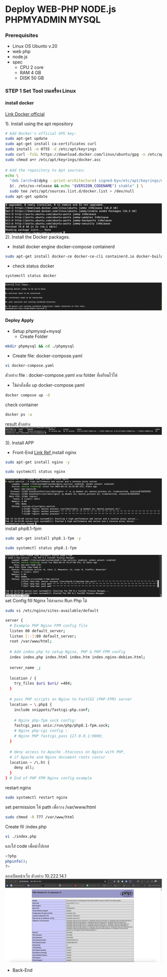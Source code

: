 # Deploy WEB-PHP NODE.js PHPMYADMIN MYSQL
### Prerequisites
 - Linux OS Ubunto v.20 
 - web php 
 - node.js 
 - spec
   - CPU 2 core 
   - RAM 4 GB
   - DISK 50 GB
### STEP 1 Set Tool บนเครื่อง Linux
#### install docker
[Link Docker official ](https://docs.docker.com/engine/install/ubuntu/)

1). Install using the apt repository
```bash
# Add Docker's official GPG key:
sudo apt-get update
sudo apt-get install ca-certificates curl
sudo install -m 0755 -d /etc/apt/keyrings
sudo curl -fsSL https://download.docker.com/linux/ubuntu/gpg -o /etc/apt/keyrings/docker.asc
sudo chmod a+r /etc/apt/keyrings/docker.asc

# Add the repository to Apt sources:
echo \
  "deb [arch=$(dpkg --print-architecture) signed-by=/etc/apt/keyrings/docker.asc] https://download.docker.com/linux/ubuntu \
  $(. /etc/os-release && echo "$VERSION_CODENAME") stable" | \
  sudo tee /etc/apt/sources.list.d/docker.list > /dev/null
sudo apt-get update
```

![result](./images/Screenshot%202567-02-11%20at%2021.41.11.png)
2). Install the Docker packages.
 - Install docker engine docker-compose containerd
```bash
sudo apt-get install docker-ce docker-ce-cli containerd.io docker-buildx-plugin docker-compose-plugin
```
- check status docker 
```bash
systemctl status docker
```
![result](./images/Screenshot%202567-02-11%20at%2021.47.11.png)
#### Deploy Apply
- Setup phpmysql+mysql
  - Create Folder 
```bash
mkdir phpmysql && cd ./phpmysql 
```
 - Create file:  docker-compose.yaml
```bash
vi docker-compose.yaml
```
ตัวอย่าง file : docker-compose.yaml ตาม folder  ที่เตรียมไว้ให้
- ใช้คำสั่งเพื่อ up docker-compose.yaml
```bash
docker compose up -d 
```
check container 
```bash
docker ps -a 
```
result ตัวอย่าง
![result container image running](./images/Screenshot%202567-02-12%20at%2000.36.17.png)

3). Install APP
- Front-End
[Link Ref ](https://www.theserverside.com/blog/Coffee-Talk-Java-News-Stories-and-Opinions/Nginx-PHP-FPM-config-example)
install nginx
```bash
sudo apt-get install nginx -y
```
```bash
sudo systemctl status nginx
```
![status nginx](./images/Screenshot%202567-02-14%20at%2000.19.27.png)
install php8.1-fpm
```bash
sudo apt-get install php8.1-fpm -y
```
```bash
sudo systemctl status php8.1-fpm
```
![status nginx](./images/Screenshot%202567-02-14%20at%2000.20.11.png)
set Config fill Nginx  ให้สามารถ Run Php ได้
```bash
sudo vi /etc/nginx/sites-available/default
```
```bash
server {
  # Example PHP Nginx FPM config file
  listen 80 default_server;
  listen [::]:80 default_server;
  root /var/www/html;

  # Add index.php to setup Nginx, PHP & PHP-FPM config
  index index.php index.html index.htm index.nginx-debian.html;

  server_name _;

  location / {
    try_files $uri $uri/ =404;
  }

  # pass PHP scripts on Nginx to FastCGI (PHP-FPM) server
  location ~ \.php$ {
    include snippets/fastcgi-php.conf;

    # Nginx php-fpm sock config:
    fastcgi_pass unix:/run/php/php8.1-fpm.sock;
    # Nginx php-cgi config :
    # Nginx PHP fastcgi_pass 127.0.0.1:9000;
  }

  # deny access to Apache .htaccess on Nginx with PHP, 
  # if Apache and Nginx document roots concur
  location ~ /\.ht {
    deny all;
  }
} # End of PHP FPM Nginx config example
```
restart nginx
```bash
sudo systemctl restart nginx
```
set permission ให้ path เพื่อวาง /var/www/html
```bash
sudo chmod -R 777 /var/www/html
```
Create fil :index.php
```bash
vi ./index.php
```
และใส่ code เพื่อนำไปเทส

```bash
<?php 
phpinfo(); 
?>
```
ลองเปิดหน้าเว็บ <IP-MECHINE> ตัวอย่าง 10.222.14.1
![status nginx](./images/Screenshot%202567-02-14%20at%2000.26.54.png)
- Back-End
